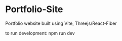 # Portfolio-Site
Portfolio website built using Vite, Threejs/React-Fiber

to run development: npm run dev